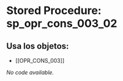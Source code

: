 # Stored Procedure: sp_opr_cons_003_02

## Usa los objetos:
- [[OPR_CONS_003]]

*No code available.*
